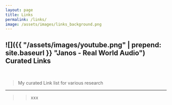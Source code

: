 ```yaml
---
layout: page
title: Links
permalink: /links/
image: /assets/images/links_background.png
---
```


## ![]({{ "/assets/images/youtube.png" | prepend: site.baseurl }} "Janos - Real World Audio") Curated Links
<br />

>My curated Link list for various research

---

>>xxx

